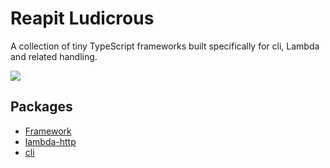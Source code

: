 # Reapit Ludicrous 

A collection of tiny TypeScript frameworks built specifically for cli, Lambda and related handling.

<img src="https://media.giphy.com/media/v1.Y2lkPTc5MGI3NjExdm1jOXh6cmNsbTRuY3k5dTlwcnpkZGR0eGNwcWp3OWs3OWU5N2dzdCZlcD12MV9pbnRlcm5hbF9naWZfYnlfaWQmY3Q9Zw/izspP6uMbMeti/giphy.gif" />

## Packages

- <a href="packages/framework">Framework</a>
- <a href="packages/lambda-http">lambda-http</a>
- <a href="packages/cli">cli</a>
